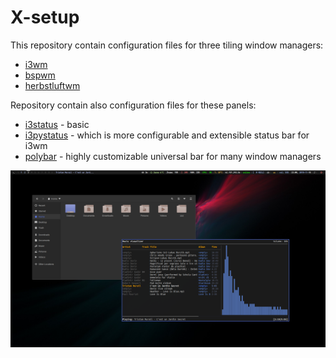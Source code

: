 # X-setup
This repository contain configuration files for three tiling window managers:

- <a href="https://i3wm.org/">i3wm</a>
- <a href="https://github.com/baskerville/bspwm">bspwm</a>
- <a href="https://herbstluftwm.org/">herbstluftwm</a>

Repository contain also configuration files for these panels:

- <a href="https://i3wm.org/i3status/manpage.html">i3status</a> - basic
- <a href="https://github.com/enkore/i3pystatus">i3pystatus</a> - which is more configurable and extensible status bar for i3wm
- <a href="https://github.com/polybar/polybar">polybar</a> - highly customizable universal bar for many window managers


<img src="https://github.com/Wallkerock/X-setup/blob/master/.pics/bspwm-polybar.png">